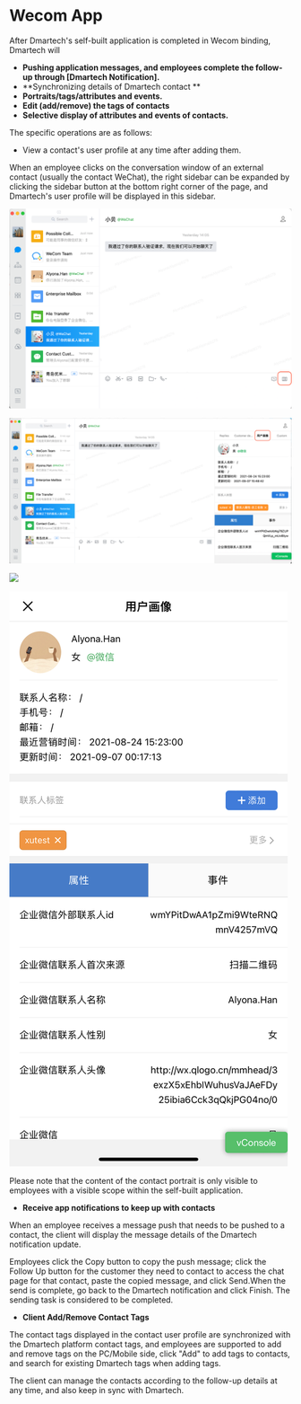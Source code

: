 # Wecom App



After Dmartech's self-built application is completed in Wecom binding, Dmartech will

* **Pushing application messages, and employees complete the follow-up through \[Dmartech Notification].**
* **Synchronizing details of Dmartech contact **
* **Portraits/tags/attributes and events.**
* **Edit (add/remove) the tags of contacts**
* **Selective display of attributes and events of contacts.**

The specific operations are as follows:

* View a contact's user profile at any time after adding them.

When an employee clicks on the conversation window of an external contact (usually the contact WeChat), the right sidebar can be expanded by clicking the sidebar button at the bottom right corner of the page, and Dmartech's user profile will be displayed in this sidebar.

![](../.gitbook/assets/jie-ping-20210907-17.27.11.png)

![](../.gitbook/assets/jie-ping-20210907-17.30.06.png)

![](../.gitbook/assets/img\_d883f9e4d47f-1.jpeg)

![](../.gitbook/assets/48.jpeg)

Please note that the content of the contact portrait is only visible to employees with a visible scope within the self-built application.

* **Receive app notifications to keep up with contacts**

When an employee receives a message push that needs to be pushed to a contact, the client will display the message details of the Dmartech notification update.

Employees click the Copy button to copy the push message; click the Follow Up button for the customer they need to contact to access the chat page for that contact, paste the copied message, and click Send.When the send is complete, go back to the Dmartech notification and click Finish. The sending task is considered to be completed.

* **Client Add/Remove Contact Tags**

The contact tags displayed in the contact user profile are synchronized with the Dmartech platform contact tags, and employees are supported to add and remove tags on the PC/Mobile side, click "Add" to add tags to contacts, and search for existing Dmartech tags when adding tags.

The client can manage the contacts according to the follow-up details at any time, and also keep in sync with Dmartech.
